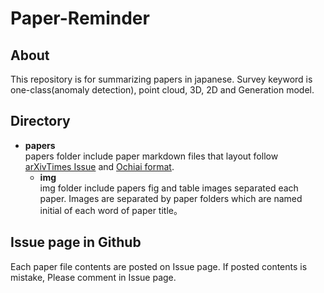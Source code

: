 # Paper-Reminder
## About
This repository is for summarizing papers in japanese. Survey keyword is one-class(anomaly detection), point cloud, 3D, 2D and Generation model.
## Directory
- **papers**  
papers folder include paper markdown files that layout follow [arXivTimes Issue](https://github.com/arXivTimes/arXivTimes) and [Ochiai format](https://www.slideshare.net/Ochyai/1-ftma15?ref=http://lafrenze.hatenablog.com/entry/2015/08/04/120205).
    - **img**  
    img folder include papers fig and table images separated each paper. Images are separated by paper folders which are named initial of each word of paper title。

## Issue page in Github
Each paper file contents are posted on Issue page. If posted contents is mistake, Please comment in Issue page.

